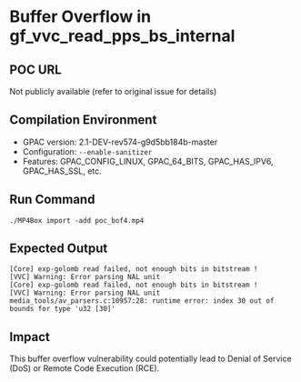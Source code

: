 # Buffer Overflow in gf_vvc_read_pps_bs_internal

## POC URL
Not publicly available (refer to original issue for details)

## Compilation Environment
- GPAC version: 2.1-DEV-rev574-g9d5bb184b-master
- Configuration: `--enable-sanitizer`
- Features: GPAC_CONFIG_LINUX, GPAC_64_BITS, GPAC_HAS_IPV6, GPAC_HAS_SSL, etc.

## Run Command
```
./MP4Box import -add poc_bof4.mp4
```

## Expected Output
```
[Core] exp-golomb read failed, not enough bits in bitstream !
[VVC] Warning: Error parsing NAL unit
[Core] exp-golomb read failed, not enough bits in bitstream !
[VVC] Warning: Error parsing NAL unit
media_tools/av_parsers.c:10957:28: runtime error: index 30 out of bounds for type 'u32 [30]'
```

## Impact
This buffer overflow vulnerability could potentially lead to Denial of Service (DoS) or Remote Code Execution (RCE).